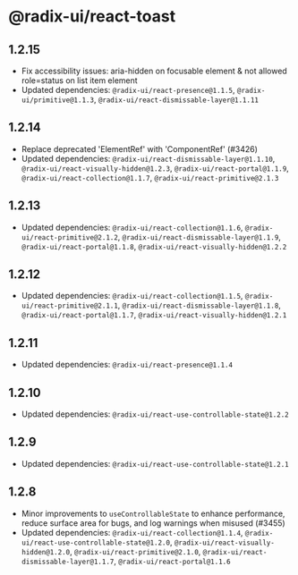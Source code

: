 # @radix-ui/react-toast

## 1.2.15

- Fix accessibility issues: aria-hidden on focusable element & not allowed role=status on list item element
- Updated dependencies: `@radix-ui/react-presence@1.1.5`, `@radix-ui/primitive@1.1.3`, `@radix-ui/react-dismissable-layer@1.1.11`

## 1.2.14

- Replace deprecated 'ElementRef' with 'ComponentRef' (#3426)
- Updated dependencies: `@radix-ui/react-dismissable-layer@1.1.10`, `@radix-ui/react-visually-hidden@1.2.3`, `@radix-ui/react-portal@1.1.9`, `@radix-ui/react-collection@1.1.7`, `@radix-ui/react-primitive@2.1.3`

## 1.2.13

- Updated dependencies: `@radix-ui/react-collection@1.1.6`, `@radix-ui/react-primitive@2.1.2`, `@radix-ui/react-dismissable-layer@1.1.9`, `@radix-ui/react-portal@1.1.8`, `@radix-ui/react-visually-hidden@1.2.2`

## 1.2.12

- Updated dependencies: `@radix-ui/react-collection@1.1.5`, `@radix-ui/react-primitive@2.1.1`, `@radix-ui/react-dismissable-layer@1.1.8`, `@radix-ui/react-portal@1.1.7`, `@radix-ui/react-visually-hidden@1.2.1`

## 1.2.11

- Updated dependencies: `@radix-ui/react-presence@1.1.4`

## 1.2.10

- Updated dependencies: `@radix-ui/react-use-controllable-state@1.2.2`

## 1.2.9

- Updated dependencies: `@radix-ui/react-use-controllable-state@1.2.1`

## 1.2.8

- Minor improvements to `useControllableState` to enhance performance, reduce surface area for bugs, and log warnings when misused (#3455)
- Updated dependencies: `@radix-ui/react-collection@1.1.4`, `@radix-ui/react-use-controllable-state@1.2.0`, `@radix-ui/react-visually-hidden@1.2.0`, `@radix-ui/react-primitive@2.1.0`, `@radix-ui/react-dismissable-layer@1.1.7`, `@radix-ui/react-portal@1.1.6`
